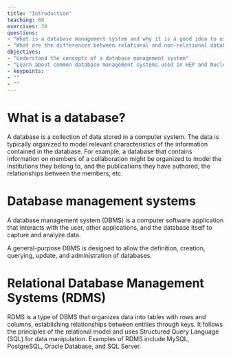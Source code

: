 ```yaml
---
title: "Introduction"
teaching: 60
exercises: 30
questions:
- "What is a database management system and why it is a good idea to use one?"
- "What are the differences between relational and non-relational databases?"
objectives:
- "Understand the concepts of a database management system"
- "Learn about common database management systems used in HEP and Nuclear Physics"
- keypoints:
- ""
- ""
---
```


# What is a database?

A database is a collection of data stored in a computer system. The data is typically organized to model relevant
characteristics of the information contained in the database.
For example, a database that contains information on members of a collaboration might be organized to model
the institutions they belong to, and the publications they have authored, the relationships between the members, etc.

# Database management systems

A database management system (DBMS) is a computer software application that interacts with the user, other applications,
and the database itself to capture and analyze data.

A general-purpose DBMS is designed to allow the definition, creation, querying, update, and administration of databases.



# Relational Database Management Systems (RDMS)

RDMS is a type of DBMS that organizes data into tables with rows and columns, establishing relationships between entities
through keys. It follows the principles of the relational model and uses Structured Query Language (SQL) for data manipulation. 
Examples of RDMS include MySQL, PostgreSQL, Oracle Database, and SQL Server.
